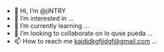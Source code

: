 - 👋 Hi, I’m @jiNTRY
- 👀 I’m interested in ...
- 🌱 I’m currently learning ...
- 💞️ I’m looking to collaborate on lo quse pueda ...
- 📫 How to reach me kajdjdkgfjjdgf@gmail.com ...

<!---
jiNTRY/jiNTRY is a ✨ special ✨ repository because its `README.md` (this file) appears on your GitHub profile.
You can click the Preview link to take a look at your changes.
--->
